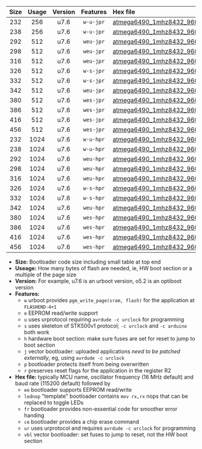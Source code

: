 |Size|Usage|Version|Features|Hex file|
|:-:|:-:|:-:|:-:|:--|
|232|256|u7.6|`w-u-jpr`|[atmega6490_1mhz8432_9600bps_ur_vbl.hex](https://raw.githubusercontent.com/stefanrueger/urboot/main/atmega6490_1mhz8432_9600bps_ur_vbl.hex)|
|238|256|u7.6|`w-u-jpr`|[atmega6490_1mhz8432_9600bps_lednop_ur_vbl.hex](https://raw.githubusercontent.com/stefanrueger/urboot/main/atmega6490_1mhz8432_9600bps_lednop_ur_vbl.hex)|
|292|512|u7.6|`weu-jpr`|[atmega6490_1mhz8432_9600bps_ee_ur_vbl.hex](https://raw.githubusercontent.com/stefanrueger/urboot/main/atmega6490_1mhz8432_9600bps_ee_ur_vbl.hex)|
|298|512|u7.6|`weu-jpr`|[atmega6490_1mhz8432_9600bps_ee_lednop_ur_vbl.hex](https://raw.githubusercontent.com/stefanrueger/urboot/main/atmega6490_1mhz8432_9600bps_ee_lednop_ur_vbl.hex)|
|316|512|u7.6|`weu-jpr`|[atmega6490_1mhz8432_9600bps_ee_lednop_fr_ur_vbl.hex](https://raw.githubusercontent.com/stefanrueger/urboot/main/atmega6490_1mhz8432_9600bps_ee_lednop_fr_ur_vbl.hex)|
|326|512|u7.6|`w-s-jpr`|[atmega6490_1mhz8432_9600bps_vbl.hex](https://raw.githubusercontent.com/stefanrueger/urboot/main/atmega6490_1mhz8432_9600bps_vbl.hex)|
|332|512|u7.6|`w-s-jpr`|[atmega6490_1mhz8432_9600bps_lednop_vbl.hex](https://raw.githubusercontent.com/stefanrueger/urboot/main/atmega6490_1mhz8432_9600bps_lednop_vbl.hex)|
|342|512|u7.6|`weu-jpr`|[atmega6490_1mhz8432_9600bps_ee_lednop_fr_ce_ur_vbl.hex](https://raw.githubusercontent.com/stefanrueger/urboot/main/atmega6490_1mhz8432_9600bps_ee_lednop_fr_ce_ur_vbl.hex)|
|380|512|u7.6|`wes-jpr`|[atmega6490_1mhz8432_9600bps_ee_vbl.hex](https://raw.githubusercontent.com/stefanrueger/urboot/main/atmega6490_1mhz8432_9600bps_ee_vbl.hex)|
|386|512|u7.6|`wes-jpr`|[atmega6490_1mhz8432_9600bps_ee_lednop_vbl.hex](https://raw.githubusercontent.com/stefanrueger/urboot/main/atmega6490_1mhz8432_9600bps_ee_lednop_vbl.hex)|
|416|512|u7.6|`wes-jpr`|[atmega6490_1mhz8432_9600bps_ee_lednop_fr_vbl.hex](https://raw.githubusercontent.com/stefanrueger/urboot/main/atmega6490_1mhz8432_9600bps_ee_lednop_fr_vbl.hex)|
|456|512|u7.6|`wes-jpr`|[atmega6490_1mhz8432_9600bps_ee_lednop_fr_ce_vbl.hex](https://raw.githubusercontent.com/stefanrueger/urboot/main/atmega6490_1mhz8432_9600bps_ee_lednop_fr_ce_vbl.hex)|
|232|1024|u7.6|`w-u-hpr`|[atmega6490_1mhz8432_9600bps_ur.hex](https://raw.githubusercontent.com/stefanrueger/urboot/main/atmega6490_1mhz8432_9600bps_ur.hex)|
|238|1024|u7.6|`w-u-hpr`|[atmega6490_1mhz8432_9600bps_lednop_ur.hex](https://raw.githubusercontent.com/stefanrueger/urboot/main/atmega6490_1mhz8432_9600bps_lednop_ur.hex)|
|292|1024|u7.6|`weu-hpr`|[atmega6490_1mhz8432_9600bps_ee_ur.hex](https://raw.githubusercontent.com/stefanrueger/urboot/main/atmega6490_1mhz8432_9600bps_ee_ur.hex)|
|298|1024|u7.6|`weu-hpr`|[atmega6490_1mhz8432_9600bps_ee_lednop_ur.hex](https://raw.githubusercontent.com/stefanrueger/urboot/main/atmega6490_1mhz8432_9600bps_ee_lednop_ur.hex)|
|316|1024|u7.6|`weu-hpr`|[atmega6490_1mhz8432_9600bps_ee_lednop_fr_ur.hex](https://raw.githubusercontent.com/stefanrueger/urboot/main/atmega6490_1mhz8432_9600bps_ee_lednop_fr_ur.hex)|
|326|1024|u7.6|`w-s-hpr`|[atmega6490_1mhz8432_9600bps.hex](https://raw.githubusercontent.com/stefanrueger/urboot/main/atmega6490_1mhz8432_9600bps.hex)|
|332|1024|u7.6|`w-s-hpr`|[atmega6490_1mhz8432_9600bps_lednop.hex](https://raw.githubusercontent.com/stefanrueger/urboot/main/atmega6490_1mhz8432_9600bps_lednop.hex)|
|342|1024|u7.6|`weu-hpr`|[atmega6490_1mhz8432_9600bps_ee_lednop_fr_ce_ur.hex](https://raw.githubusercontent.com/stefanrueger/urboot/main/atmega6490_1mhz8432_9600bps_ee_lednop_fr_ce_ur.hex)|
|380|1024|u7.6|`wes-hpr`|[atmega6490_1mhz8432_9600bps_ee.hex](https://raw.githubusercontent.com/stefanrueger/urboot/main/atmega6490_1mhz8432_9600bps_ee.hex)|
|386|1024|u7.6|`wes-hpr`|[atmega6490_1mhz8432_9600bps_ee_lednop.hex](https://raw.githubusercontent.com/stefanrueger/urboot/main/atmega6490_1mhz8432_9600bps_ee_lednop.hex)|
|416|1024|u7.6|`wes-hpr`|[atmega6490_1mhz8432_9600bps_ee_lednop_fr.hex](https://raw.githubusercontent.com/stefanrueger/urboot/main/atmega6490_1mhz8432_9600bps_ee_lednop_fr.hex)|
|456|1024|u7.6|`wes-hpr`|[atmega6490_1mhz8432_9600bps_ee_lednop_fr_ce.hex](https://raw.githubusercontent.com/stefanrueger/urboot/main/atmega6490_1mhz8432_9600bps_ee_lednop_fr_ce.hex)|

- **Size:** Bootloader code size including small table at top end
- **Useage:** How many bytes of flash are needed, ie, HW boot section or a multiple of the page size
- **Version:** For example, u7.6 is an urboot version, o5.2 is an optiboot version
- **Features:**
  + `w` urboot provides `pgm_write_page(sram, flash)` for the application at `FLASHEND-4+1`
  + `e` EEPROM read/write support
  + `u` uses urprotocol requiring `avrdude -c urclock` for programming
  + `s` uses skeleton of STK500v1 protocol; `-c urclock` and `-c arduino` both work
  + `h` hardware boot section: make sure fuses are set for reset to jump to boot section
  + `j` vector bootloader: uploaded applications *need to be patched externally*, eg, using `avrdude -c urclock`
  + `p` bootloader protects itself from being overwritten
  + `r` preserves reset flags for the application in the register R2
- **Hex file:** typically MCU name, oscillator frequency (16 MHz default) and baud rate (115200 default) followed by
  + `ee` bootloader supports EEPROM read/write
  + `lednop` "template" bootloader contains `mov rx,rx` nops that can be replaced to toggle LEDs
  + `fr` bootloader provides non-essential code for smoother error handing
  + `ce` bootloader provides a chip erase command
  + `ur` uses urprotocol and requires `avrdude -c urclock` for programming
  + `vbl` vector bootloader: set fuses to jump to reset, not the HW boot section
